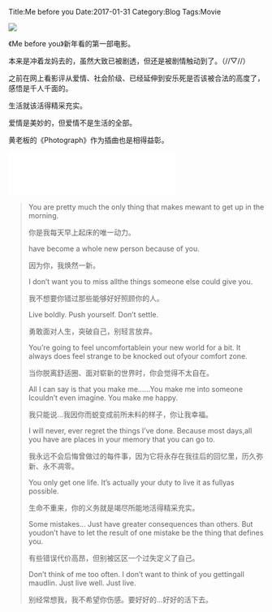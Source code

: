 Title:Me before you
Date:2017-01-31
Category:Blog
Tags:Movie


<img src="http://wx2.sinaimg.cn/mw1024/446eb9dfgy1fca5qz27e5j21jk0dt438.jpg"></img>

《Me before you》新年看的第一部电影。

本来是冲着龙妈去的，虽然大致已被剧透，但还是被剧情触动到了。（//▽//）			

之前在网上看影评从爱情、社会阶级、已经延伸到安乐死是否该被合法的高度了，感悟是千人千面的。

生活就该活得精采充实。

爱情是美妙的，但爱情不是生活的全部。

黄老板的《Photograph》作为插曲也是相得益彰。

<iframe frameborder="no" border="0" marginwidth="0" marginheight="0" width=330 height=86 style="max-width:100%" src="//music.163.com/outchain/player?type=2&id=411349429&auto=0&height=66"></iframe>


>You are pretty much the only thing that makes mewant to get up in the morning.
>
>你​是我每天早上起床的唯一动力。
>
> have become a whole new person because of you.
> 
>因为你，我焕然一新。
>
>I don’t want you to miss allthe things someone else could give you.
>
>我不想要你错过那些能够好好照顾你的人。
>
>Live boldly. Push yourself. Don’t settle.
>
>勇敢面对人生，突破自己，别轻言放弃。
>
>You’re going to feel uncomfortablein your new world for a bit. It always does feel strange to be knocked out ofyour comfort zone.
>
>当你脱离舒适圈、面对崭新的世界时，你会觉得不太自在。
>
>All I can say is that you make me……You make me into someone Icouldn’t even imagine. You make me happy.
>
>我只能说…我因你而蜕变成前所未料的样子，你让我幸福。
>
>I will never, ever regret the things I’ve done. Because most days,all you have are places in your memory that you can go to.
>
>我永远不会后悔曾做过的每件事，因为它将永存在我往后的回忆里，历久弥新、永不凋零。
>
>You only get one life. It’s actually your duty to live it as fullyas possible.
>
>生命不重来，你的义务就是竭尽所能地活得精采充实。
>
>Some mistakes… Just have greater consequences than others. But youdon’t have to let the result of one mistake be the thing that defines you.
>
> 有些错误代价高昂，但别被区区一个过失定义了自己。
> 
> Don’t think of me too often. I don’t want to think of you gettingall maudlin. Just live well. Just live.
> 
> 别经常想我，我不希望你伤感。要好好的…好好的活下去。


